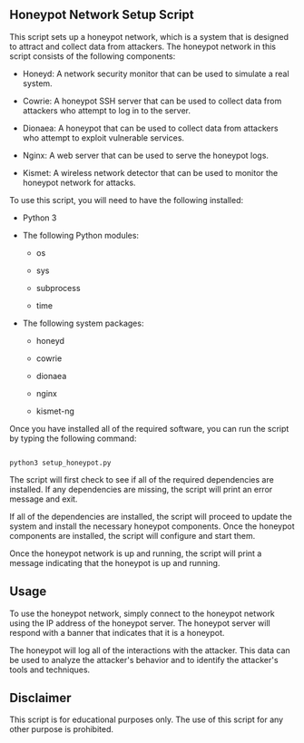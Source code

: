 
## Honeypot Network Setup Script

This script sets up a honeypot network, which is a system that is designed to attract and collect data from attackers. The honeypot network in this script consists of the following components:

* Honeyd: A network security monitor that can be used to simulate a real system.

* Cowrie: A honeypot SSH server that can be used to collect data from attackers who attempt to log in to the server.

* Dionaea: A honeypot that can be used to collect data from attackers who attempt to exploit vulnerable services.

* Nginx: A web server that can be used to serve the honeypot logs.

* Kismet: A wireless network detector that can be used to monitor the honeypot network for attacks.

To use this script, you will need to have the following installed:

* Python 3

* The following Python modules:

    * os

    * sys

    * subprocess

    * time

* The following system packages:

    * honeyd

    * cowrie

    * dionaea

    * nginx

    * kismet-ng

Once you have installed all of the required software, you can run the script by typing the following command:

```

python3 setup_honeypot.py

```

The script will first check to see if all of the required dependencies are installed. If any dependencies are missing, the script will print an error message and exit.

If all of the dependencies are installed, the script will proceed to update the system and install the necessary honeypot components. Once the honeypot components are installed, the script will configure and start them.

Once the honeypot network is up and running, the script will print a message indicating that the honeypot is up and running.

## Usage

To use the honeypot network, simply connect to the honeypot network using the IP address of the honeypot server. The honeypot server will respond with a banner that indicates that it is a honeypot.

The honeypot will log all of the interactions with the attacker. This data can be used to analyze the attacker's behavior and to identify the attacker's tools and techniques.

## Disclaimer

This script is for educational purposes only. The use of this script for any other purpose is prohibited.
